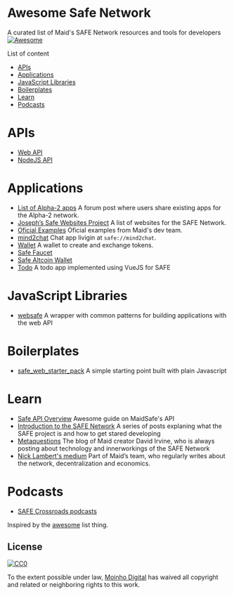 Awesome Safe Network
===============
A curated list of Maid's SAFE Network resources and tools for developers
[![Awesome](https://cdn.rawgit.com/sindresorhus/awesome/d7305f38d29fed78fa85652e3a63e154dd8e8829/media/badge.svg)](https://github.com/sindresorhus/awesome)

List of content 

- [APIs](#apis)
- [Applications](#applications)
- [JavaScript Libraries](#javascript-libraries)
- [Boilerplates](#boilerplates)
- [Learn](#learn)
- [Podcasts](#podcasts)

# APIs
* [Web API](http://docs.maidsafe.net/beaker-plugin-safe-app)
* [NodeJS API](http://docs.maidsafe.net/safe_app_nodejs)

# Applications

* [List of Alpha-2 apps](https://safenetforum.org/t/alpha-2-community-websites-apps-safe-messaging-ids) A forum post where users share existing apps for the Alpha-2 network.
* [Joseph’s Safe Websites Project](https://safenetforum.org/t/josephs-safe-websites-project/15244) A list of websites for the SAFE Network.
* [Oficial Examples](https://github.com/maidsafe/safe_examples) Oficial examples from Maid's dev team.
* [mind2chat](https://github.com/Mindphreaker/mind2chat) Chat app livigin at `safe://mind2chat`.
* [Wallet](https://github.com/moinhodigital/safewallet) A wallet to create and exchange tokens.
* [Safe Faucet](https://github.com/bochaco/safe-faucet)
* [Safe Altcoin Wallet](https://github.com/bochaco/safe-altcoin-wallet)
* [Todo](https://github.com/wardbr/Safe-todo-draw) A todo app implemented using VueJS for SAFE

# JavaScript Libraries
* [websafe](https://github.com/MoinhoDigital/websafe) A wrapper with common patterns for building applications with the web API

# Boilerplates
* [safe_web_starter_pack](https://github.com/hunterlester/safe_web_starter_pack) A simple starting point built with plain Javascript

# Learn
* [Safe API Overview](https://josephm1.github.io/Safe-API-Overview/) Awesome guide on MaidSafe's API
* [Introduction to the SAFE Network](https://medium.com/@luandro/introduction-to-the-safe-network-33d8641b2dee) A series of posts explaning what the SAFE project is and how to get stared developing
* [Metaquestions](https://metaquestions.me/) The blog of Maid creator David Irvine, who is always posting about technology and innerworkings of the SAFE Network
* [Nick Lambert's medium](https://medium.com/@nlambert) Part of Maid’s team, who regularly writes about the network, decentralization and economics.

# Podcasts
* [SAFE Crossroads podcasts](https://safecrossroads.net/)




Inspired by the [awesome](https://github.com/sindresorhus/awesome) list thing.

## License

[![CC0](http://i.creativecommons.org/p/zero/1.0/88x31.png)](http://creativecommons.org/publicdomain/zero/1.0/)

To the extent possible under law, [Moinho Digital](https://github.com/MoinhoDigital/) has waived all copyright and related or neighboring rights to this work.
